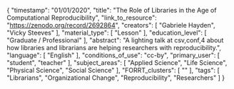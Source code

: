 {
    "timestamp": "01/01/2020",
    "title": "The Role of Libraries in the Age of Computational Reproducibility",
    "link_to_resource": "https://zenodo.org/record/2692864",
    "creators": [
        "Gabriele Hayden",
        "Vicky Steeves"
    ],
    "material_type": [
        "Lesson"
    ],
    "education_level": [
        "Graduate / Professional"
    ],
    "abstract": "A lighting talk at csv,conf,4 about how libraries and librarians are helping researchers with reproducibility.",
    "language": [
        "English"
    ],
    "conditions_of_use": "cc-by",
    "primary_user": [
        "student",
        "teacher"
    ],
    "subject_areas": [
        "Applied Science",
        "Life Science",
        "Physical Science",
        "Social Science"
    ],
    "FORRT_clusters": [
        ""
    ],
    "tags": [
        "Librarians",
        "Organizational Change",
        "Reproducibility",
        "Researchers"
    ]
}